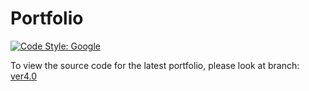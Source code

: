 # Portfolio

[![Code Style: Google](https://img.shields.io/badge/code%20style-google-blueviolet.svg)](https://github.com/google/gts)

To view the source code for the latest portfolio, please look 
at branch: [ver4.0](https://github.com/marcuspeh/marcuspeh.github.io/tree/ver4.0)
